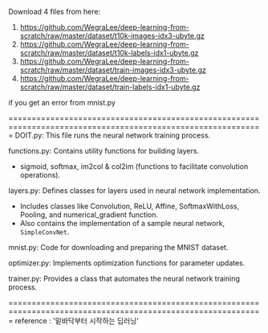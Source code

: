 Download 4 files from here:

1. https://github.com/WegraLee/deep-learning-from-scratch/raw/master/dataset/t10k-images-idx3-ubyte.gz
2. https://github.com/WegraLee/deep-learning-from-scratch/raw/master/dataset/t10k-labels-idx1-ubyte.gz
3. https://github.com/WegraLee/deep-learning-from-scratch/raw/master/dataset/train-images-idx3-ubyte.gz
4. https://github.com/WegraLee/deep-learning-from-scratch/raw/master/dataset/train-labels-idx1-ubyte.gz

if you get an error from mnist.py

=============================================================================================================
DOIT.py: This file runs the neural network training process.

functions.py: Contains utility functions for building layers.
  - sigmoid, softmax, im2col & col2im (functions to facilitate convolution operations).

layers.py: Defines classes for layers used in neural network implementation.
  - Includes classes like Convolution, ReLU, Affine, SoftmaxWithLoss, Pooling, and numerical_gradient function.
  - Also contains the implementation of a sample neural network, `SimpleConvNet`.

mnist.py: Code for downloading and preparing the MNIST dataset.

optimizer.py: Implements optimization functions for parameter updates.

trainer.py: Provides a class that automates the neural network training process.

=============================================================================================================
reference : '밑바닥부터 시작하는 딥러닝'
